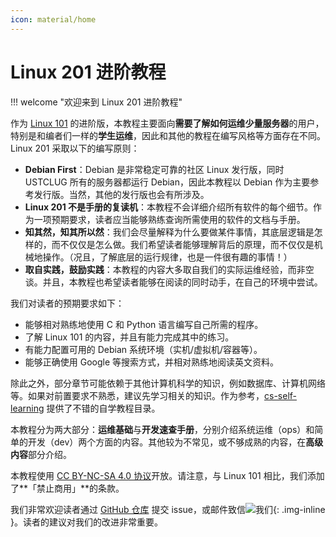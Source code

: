 ```yaml
---
icon: material/home
---
```


# Linux 201 进阶教程

!!! welcome "欢迎来到 Linux 201 进阶教程"

作为 [Linux 101](https://101.lug.ustc.edu.cn) 的进阶版，本教程主要面向**需要了解如何运维少量服务器**的用户，特别是和编者们一样的**学生运维**，因此和其他的教程在编写风格等方面存在不同。Linux 201 采取以下的编写原则：

- **Debian First**：Debian 是非常稳定可靠的社区 Linux 发行版，同时 USTCLUG 所有的服务器都运行 Debian，因此本教程以 Debian 作为主要参考发行版。当然，其他的发行版也会有所涉及。
- **Linux 201 不是手册的复读机**：本教程不会详细介绍所有软件的每个细节。作为一项预期要求，读者应当能够熟练查询所需使用的软件的文档与手册。
- **知其然，知其所以然**：我们会尽量解释为什么要做某件事情，其底层逻辑是怎样的，而不仅仅是怎么做。我们希望读者能够理解背后的原理，而不仅仅是机械地操作。（况且，了解底层的运行规律，也是一件很有趣的事情！）
- **取自实践，鼓励实践**：本教程的内容大多取自我们的实际运维经验，而非空谈。并且，本教程也希望读者能够在阅读的同时动手，在自己的环境中尝试。

我们对读者的预期要求如下：

- 能够相对熟练地使用 C 和 Python 语言编写自己所需的程序。
- 了解 Linux 101 的内容，并且有能力完成其中的练习。
- 有能力配置可用的 Debian 系统环境（实机/虚拟机/容器等）。
- 能够正确使用 Google 等搜索方式，并相对熟练地阅读英文资料。

除此之外，部分章节可能依赖于其他计算机科学的知识，例如数据库、计算机网络等。如果对前置要求不熟悉，建议先学习相关的知识。作为参考，[cs-self-learning](https://csdiy.wiki/) 提供了不错的自学教程目录。

本教程分为两大部分：**运维基础**与**开发速查手册**，分别介绍系统运维（ops）和简单的开发（dev）两个方面的内容。其他较为不常见，或不够成熟的内容，在**高级内容**部分介绍。

本教程使用 [CC BY-NC-SA 4.0 协议](https://creativecommons.org/licenses/by-nc-sa/4.0/)开放。请注意，与 Linux 101 相比，我们添加了**「禁止商用」**的条款。

我们非常欢迎读者通过 [GitHub 仓库](https://github.com/ustclug/Linux201-docs) 提交 issue，或邮件致信![我们](https://lug.ustc.edu.cn/static/email.png){: .img-inline }。读者的建议对我们的改进非常重要。
